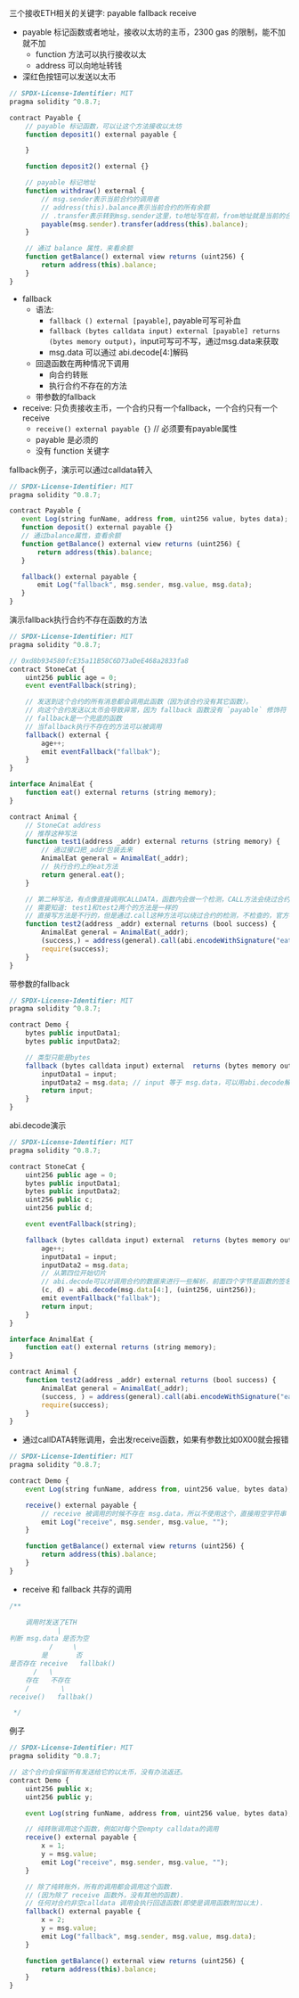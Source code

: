 三个接收ETH相关的关键字: payable fallback receive
- payable 标记函数或者地址，接收以太坊的主币，2300 gas 的限制，能不加就不加
    - function 方法可以执行接收以太
    - address 可以向地址转钱
- 深红色按钮可以发送以太币 

```js
// SPDX-License-Identifier: MIT
pragma solidity ^0.8.7;

contract Payable {
    // payable 标记函数，可以让这个方法接收以太坊
    function deposit1() external payable {

    }

    function deposit2() external {}

    // payable 标记地址
    function withdraw() external {
        // msg.sender表示当前合约的调用者
        // address(this).balance表示当前合约的所有余额
        // .transfer表示转到msg.sender这里，to地址写在前，from地址就是当前的合约
        payable(msg.sender).transfer(address(this).balance);
    }

    // 通过 balance 属性，来看余额
    function getBalance() external view returns (uint256) {
        return address(this).balance;
    }
}
```

- fallback
    - 语法: 
        - `fallback () external [payable]`, payable可写可补血
        - `fallback (bytes calldata input) external [payable] returns (bytes memory output)`，input可写可不写，通过msg.data来获取
        - msg.data 可以通过 abi.decode[4:]解码
    - 回退函数在两种情况下调用
        - 向合约转账
        - 执行合约不存在的方法
    - 带参数的fallback
- receive: 只负责接收主币，一个合约只有一个fallback，一个合约只有一个receive
    - `receive() external payable {}` // 必须要有payable属性
    - payable 是必须的
    - 没有 function 关键字


fallback例子，演示可以通过calldata转入
```js
// SPDX-License-Identifier: MIT
pragma solidity ^0.8.7;

contract Payable {
   event Log(string funName, address from, uint256 value, bytes data);
   function deposit() external payable {}
   // 通过balance属性，查看余额
   function getBalance() external view returns (uint256) {
       return address(this).balance;
   }

   fallback() external payable {
       emit Log("fallback", msg.sender, msg.value, msg.data);
   }
}
```
演示fallback执行合约不存在函数的方法
```js
// SPDX-License-Identifier: MIT
pragma solidity ^0.8.7;

// 0xd8b934580fcE35a11B58C6D73aDeE468a2833fa8
contract StoneCat {
    uint256 public age = 0;
    event eventFallback(string);

    // 发送到这个合约的所有消息都会调用此函数（因为该合约没有其它函数）。
    // 向这个合约发送以太币会导致异常，因为 fallback 函数没有 `payable` 修饰符
    // fallback是一个兜底的函数
    // 当fallback执行不存在的方法可以被调用
    fallback() external {
        age++;
        emit eventFallback("fallbak");
    }
}

interface AnimalEat {
    function eat() external returns (string memory);
}

contract Animal {
    // StoneCat address
    // 推荐这种写法
    function test1(address _addr) external returns (string memory) {
        // 通过接口把_addr包装去来
        AnimalEat general = AnimalEat(_addr);
        // 执行合约上的eat方法
        return general.eat();
    }

    // 第二种写法，有点像直接调用CALLDATA，函数内会做一个检测，CALL方法会绕过合约的检测，是比较底层的方法
    // 需要知道: test1和test2两个的方法是一样的
    // 直接写方法是不行的，但是通过.call这种方法可以绕过合约的检测，不检查的，官方不推荐，
    function test2(address _addr) external returns (bool success) {
        AnimalEat general = AnimalEat(_addr);
        (success,) = address(general).call(abi.encodeWithSignature("eat()"));
        require(success);
    }
}
```

带参数的fallback
```js
// SPDX-License-Identifier: MIT
pragma solidity ^0.8.7;

contract Demo {
    bytes public inputData1;
    bytes public inputData2;

    // 类型只能是bytes
    fallback (bytes calldata input) external  returns (bytes memory output){
        inputData1 = input;
        inputData2 = msg.data; // input 等于 msg.data，可以用abi.decode解出来
        return input;
    }
}
```

abi.decode演示
```js
// SPDX-License-Identifier: MIT
pragma solidity ^0.8.7;

contract StoneCat {
    uint256 public age = 0;
    bytes public inputData1;
    bytes public inputData2;
    uint256 public c;
    uint256 public d;

    event eventFallback(string);

    fallback (bytes calldata input) external  returns (bytes memory output){
        age++;
        inputData1 = input;
        inputData2 = msg.data;
        // 从第四位开始切片
        // abi.decode可以对调用合约的数据来进行一些解析，前面四个字节是函数的签名，
        (c, d) = abi.decode(msg.data[4:], (uint256, uint256));
        emit eventFallback("fallbak");
        return input;
    }
}

interface AnimalEat {
    function eat() external returns (string memory);
}

contract Animal {
    function test2(address _addr) external returns (bool success) {
        AnimalEat general = AnimalEat(_addr);
        (success, ) = address(general).call(abi.encodeWithSignature("eat()",123,456));
        require(success);
    }
}
```

- 通过callDATA转账调用，会出发receive函数，如果有参数比如0X00就会报错
```js
// SPDX-License-Identifier: MIT
pragma solidity ^0.8.7;

contract Demo {
    event Log(string funName, address from, uint256 value, bytes data);

    receive() external payable {
        // receive 被调用的时候不存在 msg.data，所以不使用这个，直接用空字符串
        emit Log("receive", msg.sender, msg.value, "");
    }

    function getBalance() external view returns (uint256) {
        return address(this).balance;
    }
}
```

- receive 和 fallback 共存的调用
```js
/**

    调用时发送了ETH
            |
判断 msg.data 是否为空
          /     \
        是       否
是否存在 receive   fallbak()
      /   \
    存在   不存在
    /        \
receive()   fallbak()

 */
```
例子
```js
// SPDX-License-Identifier: MIT
pragma solidity ^0.8.7;

// 这个合约会保留所有发送给它的以太币，没有办法返还。
contract Demo {
    uint256 public x;
    uint256 public y;

    event Log(string funName, address from, uint256 value, bytes data);

    // 纯转账调用这个函数，例如对每个空empty calldata的调用
    receive() external payable {
        x = 1;
        y = msg.value;
        emit Log("receive", msg.sender, msg.value, "");
    }

    // 除了纯转账外，所有的调用都会调用这个函数．
    // (因为除了 receive 函数外，没有其他的函数).
    // 任何对合约非空calldata 调用会执行回退函数(即使是调用函数附加以太).
    fallback() external payable {
        x = 2;
        y = msg.value;
        emit Log("fallback", msg.sender, msg.value, msg.data);
    }

    function getBalance() external view returns (uint256) {
        return address(this).balance;
    }
}
```